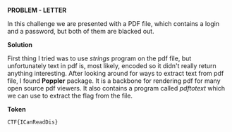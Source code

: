 **PROBLEM - LETTER**

In this challenge we are presented with a PDF file, which contains a login and a
password, but both of them are blacked out.

**Solution**

First thing I tried was to use _strings_ program on the pdf file, but
unfortunately text in pdf is, most likely, encoded so it didn't really return
anything interesting. After looking around for ways to extract text from pdf
file, I found __Poppler__ package. It is a backbone for rendering pdf for many
open source pdf viewers. It also contains a program called _pdftotext_ which we
can use to extract the flag from the file.

**Token**

	CTF{ICanReadDis}

